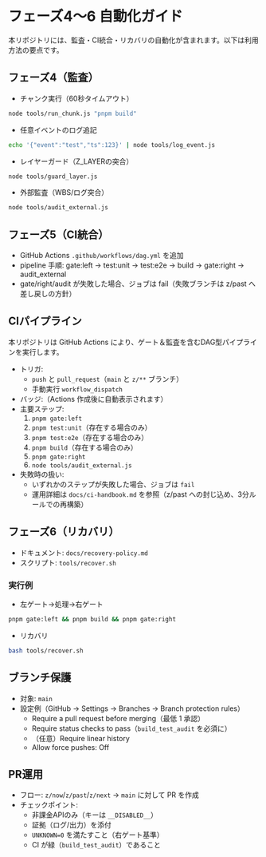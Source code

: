 # フェーズ4〜6 自動化ガイド

本リポジトリには、監査・CI統合・リカバリの自動化が含まれます。以下は利用方法の要点です。

## フェーズ4（監査）
- チャンク実行（60秒タイムアウト）
```bash
node tools/run_chunk.js "pnpm build"
```
- 任意イベントのログ追記
```bash
echo '{"event":"test","ts":123}' | node tools/log_event.js
```
- レイヤーガード（Z_LAYERの突合）
```bash
node tools/guard_layer.js
```
- 外部監査（WBS/ログ突合）
```bash
node tools/audit_external.js
```

## フェーズ5（CI統合）
- GitHub Actions `.github/workflows/dag.yml` を追加
- pipeline 手順: gate:left → test:unit → test:e2e → build → gate:right → audit_external
- gate/right/audit が失敗した場合、ジョブは fail（失敗ブランチは z/past へ差し戻しの方針）

## CIパイプライン

本リポジトリは GitHub Actions により、ゲート＆監査を含むDAG型パイプラインを実行します。

- トリガ:
  - `push` と `pull_request`（`main` と `z/**` ブランチ）
  - 手動実行 `workflow_dispatch`
- バッジ:（Actions 作成後に自動表示されます）
- 主要ステップ:
  1. `pnpm gate:left`
  2. `pnpm test:unit`（存在する場合のみ）
  3. `pnpm test:e2e`（存在する場合のみ）
  4. `pnpm build`（存在する場合のみ）
  5. `pnpm gate:right`
  6. `node tools/audit_external.js`
- 失敗時の扱い:
  - いずれかのステップが失敗した場合、ジョブは `fail`
  - 運用詳細は `docs/ci-handbook.md` を参照（z/past への封じ込め、3分ルールでの再構築）

## フェーズ6（リカバリ）
- ドキュメント: `docs/recovery-policy.md`
- スクリプト: `tools/recover.sh`

### 実行例
- 左ゲート→処理→右ゲート
```bash
pnpm gate:left && pnpm build && pnpm gate:right
```
- リカバリ
```bash
bash tools/recover.sh
```

## ブランチ保護

- 対象: `main`
- 設定例（GitHub → Settings → Branches → Branch protection rules）
  - Require a pull request before merging（最低 1 承認）
  - Require status checks to pass（`build_test_audit` を必須に）
  - （任意）Require linear history
  - Allow force pushes: Off

## PR運用

- フロー: `z/now`/`z/past`/`z/next` → `main` に対して PR を作成
- チェックポイント:
  - 非課金APIのみ（キーは `__DISABLED__`）
  - 証拠（ログ/出力）を添付
  - `UNKNOWN=0` を満たすこと（右ゲート基準）
  - CI が緑（`build_test_audit`）であること
